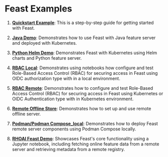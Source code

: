 # Feast Examples

1. **[Quickstart Example](https://github.com/feast-dev/feast/tree/master/examples/quickstart)**: This is a step-by-step guide for getting started with Feast.

2. **[Java Demo](https://github.com/feast-dev/feast/tree/master/examples/java-demo)**: Demonstrates how to use Feast with Java feature server and deployed with Kubernetes.

3. **[Python Helm Demo](https://github.com/feast-dev/feast/tree/master/examples/python-helm-demo)**: Demonstrates Feast with Kubernetes using Helm charts and Python feature server.

4. **[RBAC Local](https://github.com/feast-dev/feast/tree/master/examples/rbac-local)**: Demonstrates using notebooks how configure and test Role-Based Access Control (RBAC) for securing access in Feast using OIDC authorization type with in a local environment.

5. **[RBAC Remote](https://github.com/feast-dev/feast/tree/master/examples/rbac-local)**: Demonstrates how to configure and test Role-Based Access Control (RBAC) for securing access in Feast using Kubernetes or OIDC Authentication type with in Kubernetes environment.

6. **[Remote Offline Store](https://github.com/feast-dev/feast/tree/master/examples/remote-offline-store)**: Demonstrates how to set up and use remote offline server.

7. **[Podman/Podman Compose_local](https://github.com/feast-dev/feast/tree/master/examples/podman_local)**: Demonstrates how to deploy Feast remote server components using Podman Compose locally.

8. **[RHOAI Feast Demo](https://github.com/feast-dev/feast/tree/master/examples/rhoai-quickstart)**: Showcases Feast's core functionality using a Jupyter notebook, including fetching online feature data from a remote server and retrieving metadata from a remote registry.

